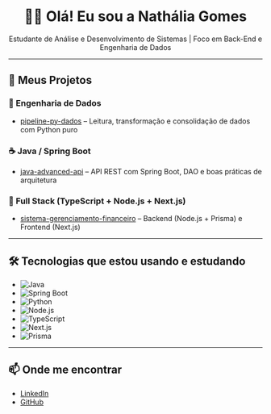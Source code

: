 <h1 align="center">👩‍💻 Olá! Eu sou a Nathália Gomes</h1>
<p align="center">
  Estudante de Análise e Desenvolvimento de Sistemas | Foco em Back-End e Engenharia de Dados
</p>

---

## 🚀 Meus Projetos

### 🔧 Engenharia de Dados
- [pipeline-py-dados](https://github.com/nathaliagomes/pipeline-py-dados) – Leitura, transformação e consolidação de dados com Python puro

### ☕ Java / Spring Boot
- [java-advanced-api](https://github.com/nathaliagomes/java-advanced-api) – API REST com Spring Boot, DAO e boas práticas de arquitetura

### 🧩 Full Stack (TypeScript + Node.js + Next.js)
- [sistema-gerenciamento-financeiro](https://github.com/nathaliagomes/sistema-gerenciamento-financeiro) – Backend (Node.js + Prisma) e Frontend (Next.js)

---

## 🛠️ Tecnologias que estou usando e estudando

- ![Java](https://img.shields.io/badge/-Java-007396?style=flat&logo=java)
- ![Spring Boot](https://img.shields.io/badge/-SpringBoot-6DB33F?style=flat&logo=spring-boot)
- ![Python](https://img.shields.io/badge/-Python-3776AB?style=flat&logo=python)
- ![Node.js](https://img.shields.io/badge/-Node.js-339933?style=flat&logo=node.js)
- ![TypeScript](https://img.shields.io/badge/-TypeScript-3178C6?style=flat&logo=typescript)
- ![Next.js](https://img.shields.io/badge/-Next.js-000000?style=flat&logo=next.js)
- ![Prisma](https://img.shields.io/badge/-Prisma-2D3748?style=flat&logo=prisma)

---

## 📫 Onde me encontrar

- [LinkedIn](https://www.linkedin.com/in/nathaliagmsss)
- [GitHub](https://github.com/nathaliagmsss)
